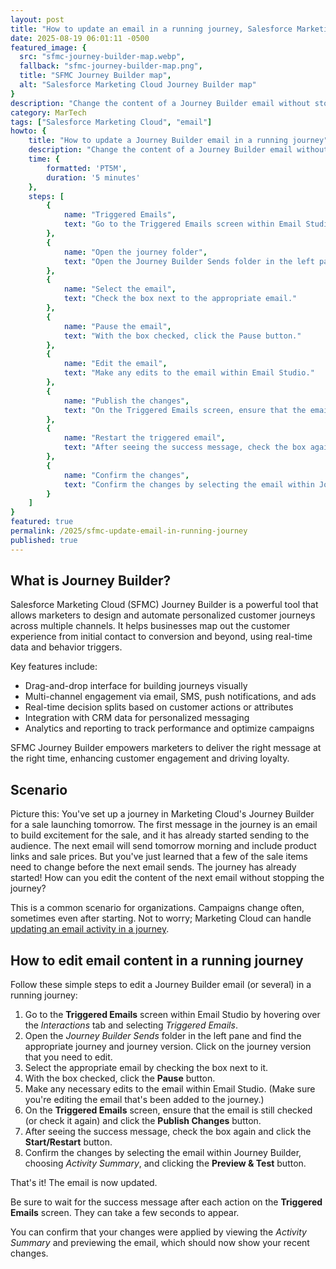 ```yaml
---
layout: post
title: "How to update an email in a running journey, Salesforce Marketing Cloud (SFMC)"
date: 2025-08-19 06:01:11 -0500
featured_image: {
  src: "sfmc-journey-builder-map.webp",
  fallback: "sfmc-journey-builder-map.png",
  title: "SFMC Journey Builder map",
  alt: "Salesforce Marketing Cloud Journey Builder map"
}
description: "Change the content of a Journey Builder email without stopping the journey."
category: MarTech
tags: ["Salesforce Marketing Cloud", "email"]
howto: {
	title: "How to update a Journey Builder email in a running journey",
	description: "Change the content of a Journey Builder email without stopping the journey.",
	time: {
		formatted: 'PT5M',
		duration: '5 minutes'
	},
	steps: [
		{
			name: "Triggered Emails",
			text: "Go to the Triggered Emails screen within Email Studio by hovering over the Interactions tab and selecting Triggered Emails."
		},
        {
			name: "Open the journey folder",
			text: "Open the Journey Builder Sends folder in the left pane and find the appropriate journey and journey version."
		},
		{
			name: "Select the email",
			text: "Check the box next to the appropriate email."
		},
		{
			name: "Pause the email",
			text: "With the box checked, click the Pause button."
		},
		{
			name: "Edit the email",
			text: "Make any edits to the email within Email Studio."
		},
		{
			name: "Publish the changes",
			text: "On the Triggered Emails screen, ensure that the email is still checked (or check it again) and click the Publish Changes button."
		},
		{
			name: "Restart the triggered email",
			text: "After seeing the success message, check the box again and click the Start/Restart button."
		},
		{
			name: "Confirm the changes",
			text: "Confirm the changes by selecting the email within Journey Builder, choosing Activity Summary, and clicking the Preview & Test button."
		}
	]
}
featured: true
permalink: /2025/sfmc-update-email-in-running-journey
published: true
---
```


## What is Journey Builder?

Salesforce Marketing Cloud (SFMC) Journey Builder is a powerful tool that allows marketers to design and automate personalized customer journeys across multiple channels. It helps businesses map out the customer experience from initial contact to conversion and beyond, using real-time data and behavior triggers.

Key features include:

- Drag-and-drop interface for building journeys visually
- Multi-channel engagement via email, SMS, push notifications, and ads
- Real-time decision splits based on customer actions or attributes
- Integration with CRM data for personalized messaging
- Analytics and reporting to track performance and optimize campaigns

SFMC Journey Builder empowers marketers to deliver the right message at the right time, enhancing customer engagement and driving loyalty.

## Scenario

Picture this: You've set up a journey in Marketing Cloud's Journey Builder for a sale launching tomorrow. The first message in the journey is an email to build excitement for the sale, and it has already started sending to the audience. The next email will send tomorrow morning and include product links and sale prices. But you've just learned that a few of the sale items need to change before the next email sends. The journey has already started! How can you edit the content of the next email without stopping the journey?

This is a common scenario for organizations. Campaigns change often, sometimes even after starting. Not to worry; Marketing Cloud can handle [updating an email activity in a journey](https://help.salesforce.com/s/articleView?id=mktg.mc_jb_update_an_email_in_a_running_journey.htm&type=5).

## How to edit email content in a running journey

Follow these simple steps to edit a Journey Builder email (or several) in a running journey:

1. Go to the **Triggered Emails** screen within Email Studio by hovering over the _Interactions_ tab and selecting _Triggered Emails_.
2. Open the _Journey Builder Sends_ folder in the left pane and find the appropriate journey and journey version. Click on the journey version that you need to edit.
3. Select the appropriate email by checking the box next to it.
4. With the box checked, click the **Pause** button.
5. Make any necessary edits to the email within Email Studio. (Make sure you're editing the email that's been added to the journey.)
6. On the **Triggered Emails** screen, ensure that the email is still checked (or check it again) and click the **Publish Changes** button.
7. After seeing the success message, check the box again and click the **Start/Restart** button.
8. Confirm the changes by selecting the email within Journey Builder, choosing _Activity Summary_, and clicking the **Preview & Test** button.

That's it! The email is now updated.

Be sure to wait for the success message after each action on the **Triggered Emails** screen. They can take a few seconds to appear.

You can confirm that your changes were applied by viewing the _Activity Summary_ and previewing the email, which should now show your recent changes.